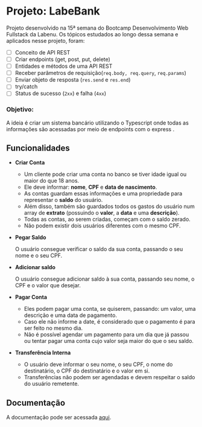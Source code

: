 # Projeto: LabeBank

Projeto desenvolvido na 15ª semana do Bootcamp Desenvolvimento Web Fullstack da Labenu. Os tópicos estudados ao longo dessa semana e aplicados nesse projeto, foram:

 - [ ]  Conceito de API REST
- [ ]  Criar endpoints (get, post, put, delete)
- [ ]  Entidades e métodos de uma API REST
- [ ]  Receber parâmetros de requisição(`req.body, req.query`, `req.params`)
- [ ]  Enviar objeto de resposta (`res.send` e `res.end`)
- [ ]  try/catch
- [ ]  Status de sucesso (`2xx`) e falha (`4xx`)

### Objetivo:

A ideia é criar um sistema bancário utilizando o Typescript onde todas as informações são acessadas por meio de endpoints com o express .

## Funcionalidades

- **Criar Conta**
    
    - Um cliente pode criar uma conta no banco se tiver idade igual ou maior do que 18 anos. 
    - Ele deve informar: **nome**, **CPF** e **data de nascimento**. 
    - As contas guardam essas informações e uma propriedade para representar o **saldo** do usuário. 
    - Além disso, também são guardados todos os gastos do usuário num array de **extrato** (possuindo o **valor**, a **data** e uma **descrição**). 
    - Todas as contas, ao serem criadas, começam com o saldo zerado. 
    - Não podem existir dois usuários diferentes com o mesmo CPF.
    
- **Pegar Saldo**
    
    O usuário consegue verificar o saldo da sua conta, passando o seu nome e o seu CPF. 
    
- **Adicionar saldo**
    
    O usuário consegue adicionar saldo à sua conta, passando seu nome, o CPF e o valor que desejar.
    
- **Pagar Conta**
    
    - Eles podem pagar uma conta, se quiserem, passando: um valor, uma descrição e uma data de pagamento. 
    - Caso ele não informe a date, é considerado que o pagamento é para ser feito no mesmo dia. 
    - Não é possível agendar um pagamento para um dia que já passou ou tentar pagar uma conta cujo valor seja maior do que o seu saldo.
    
- **Transferência Interna**
    
    - O usuário deve informar o seu nome, o seu CPF, o nome do destinatário, o CPF do destinatário e o valor em si. 
    - Transferências não podem ser agendadas e devem respeitar o saldo do usuário remetente.

## Documentação
A documentação pode ser acessada [aqui](https://documenter.getpostman.com/view/14453564/Uz5GowKn).